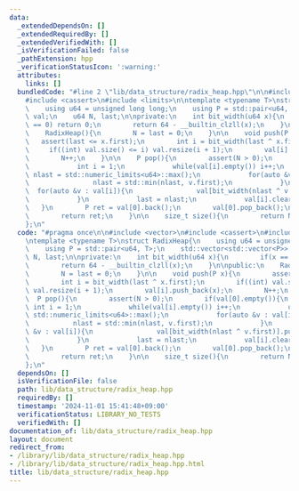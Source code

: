 ```yaml
---
data:
  _extendedDependsOn: []
  _extendedRequiredBy: []
  _extendedVerifiedWith: []
  _isVerificationFailed: false
  _pathExtension: hpp
  _verificationStatusIcon: ':warning:'
  attributes:
    links: []
  bundledCode: "#line 2 \"lib/data_structure/radix_heap.hpp\"\n\n#include <vector>\n\
    #include <cassert>\n#include <limits>\n\ntemplate <typename T>\nstruct RadixHeap{\n\
    \    using u64 = unsigned long long;\n    using P = std::pair<u64, T>;\n    std::vector<std::vector<P>>\
    \ val;\n    u64 N, last;\n\nprivate:\n    int bit_width(u64 x){\n        if(x\
    \ == 0) return 0;\n        return 64 - __builtin_clzll(x);\n    }\n\npublic:\n\
    \    RadixHeap(){\n        N = last = 0;\n    }\n\n    void push(P x){\n     \
    \   assert(last <= x.first);\n        int i = bit_width(last ^ x.first);\n   \
    \     if((int) val.size() <= i) val.resize(i + 1);\n        val[i].push_back(x);\n\
    \        N++;\n    }\n\n    P pop(){\n        assert(N > 0);\n        if(val[0].empty()){\n\
    \            int i = 1;\n            while(val[i].empty()) i++;\n            u64\
    \ nlast = std::numeric_limits<u64>::max();\n            for(auto &v : val[i]){\n\
    \                nlast = std::min(nlast, v.first);\n            }\n          \
    \  for(auto &v : val[i]){\n                val[bit_width(nlast ^ v.first)].push_back(v);\n\
    \            }\n            last = nlast;\n            val[i].clear();\n     \
    \   }\n        P ret = val[0].back();\n        val[0].pop_back();\n        N--;\n\
    \        return ret;\n    }\n\n    size_t size(){\n        return N;\n    }\n\
    };\n"
  code: "#pragma once\n\n#include <vector>\n#include <cassert>\n#include <limits>\n\
    \ntemplate <typename T>\nstruct RadixHeap{\n    using u64 = unsigned long long;\n\
    \    using P = std::pair<u64, T>;\n    std::vector<std::vector<P>> val;\n    u64\
    \ N, last;\n\nprivate:\n    int bit_width(u64 x){\n        if(x == 0) return 0;\n\
    \        return 64 - __builtin_clzll(x);\n    }\n\npublic:\n    RadixHeap(){\n\
    \        N = last = 0;\n    }\n\n    void push(P x){\n        assert(last <= x.first);\n\
    \        int i = bit_width(last ^ x.first);\n        if((int) val.size() <= i)\
    \ val.resize(i + 1);\n        val[i].push_back(x);\n        N++;\n    }\n\n  \
    \  P pop(){\n        assert(N > 0);\n        if(val[0].empty()){\n           \
    \ int i = 1;\n            while(val[i].empty()) i++;\n            u64 nlast =\
    \ std::numeric_limits<u64>::max();\n            for(auto &v : val[i]){\n     \
    \           nlast = std::min(nlast, v.first);\n            }\n            for(auto\
    \ &v : val[i]){\n                val[bit_width(nlast ^ v.first)].push_back(v);\n\
    \            }\n            last = nlast;\n            val[i].clear();\n     \
    \   }\n        P ret = val[0].back();\n        val[0].pop_back();\n        N--;\n\
    \        return ret;\n    }\n\n    size_t size(){\n        return N;\n    }\n\
    };\n"
  dependsOn: []
  isVerificationFile: false
  path: lib/data_structure/radix_heap.hpp
  requiredBy: []
  timestamp: '2024-11-01 15:41:48+09:00'
  verificationStatus: LIBRARY_NO_TESTS
  verifiedWith: []
documentation_of: lib/data_structure/radix_heap.hpp
layout: document
redirect_from:
- /library/lib/data_structure/radix_heap.hpp
- /library/lib/data_structure/radix_heap.hpp.html
title: lib/data_structure/radix_heap.hpp
---
```

